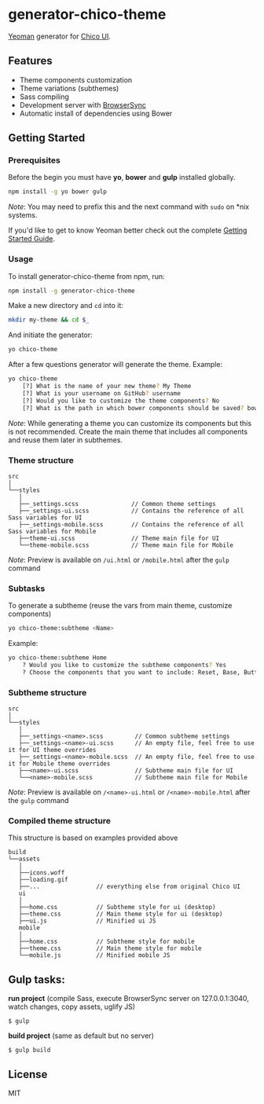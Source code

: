 # generator-chico-theme

[Yeoman](http://yeoman.io) generator for [Chico UI](http://chico-ui.com.ar/).

## Features
* Theme components customization
* Theme variations (subthemes)
* Sass compiling
* Development server with [BrowserSync](http://www.browsersync.io/)
* Automatic install of dependencies using Bower

## Getting Started

### Prerequisites

Before the begin you must have **yo**, **bower** and **gulp** installed globally.

```bash
npm install -g yo bower gulp
```

*Note*: You may need to prefix this and the next command with `sudo` on *nix systems.

If you'd like to get to know Yeoman better check out the complete [Getting Started Guide](https://github.com/yeoman/yeoman/wiki/Getting-Started).

### Usage

To install generator-chico-theme from npm, run:

```bash
npm install -g generator-chico-theme
```

Make a new directory and `cd` into it:

```bash
mkdir my-theme && cd $_
```

And initiate the generator:

```bash
yo chico-theme
```

After a few questions generator will generate the theme. Example:

```bash
yo chico-theme
    [?] What is the name of your new theme? My Theme
    [?] What is your username on GitHub? username
    [?] Would you like to customize the theme components? No
    [?] What is the path in which bower components should be saved? bower_components
```

*Note*: While generating a theme you can customize its components but this is not
recommended. Create the main theme that includes all components and reuse them later in
subthemes.

### Theme structure

````
src
│
└──styles
   │
   ├──_settings.scss               // Common theme settings
   ├──_settings-ui.scss            // Contains the reference of all Sass variables for UI
   ├──_settings-mobile.scss        // Contains the reference of all Sass variables for Mobile
   ├──theme-ui.scss                // Theme main file for UI
   └──theme-mobile.scss            // Theme main file for Mobile
````

*Note*: Preview is available on `/ui.html` or `/mobile.html` after the `gulp` command

### Subtasks

To generate a subtheme (reuse the vars from main theme, customize components)

```bash
yo chico-theme:subtheme <Name>
```

Example:
```bash
yo chico-theme:subtheme Home
    ? Would you like to customize the subtheme components? Yes
    ? Choose the components that you want to include: Reset, Base, Buttons, Form, Typography
```

### Subtheme structure

````
src
│
└──styles
   │
   ├──_settings-<name>.scss         // Common subtheme settings
   ├──_settings-<name>-ui.scss      // An empty file, feel free to use it for UI theme overrides
   ├──_settings-<name>-mobile.scss  // An empty file, feel free to use it for Mobile theme overrides
   ├──<name>-ui.scss                // Subtheme main file for UI
   └──<name>-mobile.scss            // Subtheme main file for Mobile
````

*Note*: Preview is available on `/<name>-ui.html` or `/<name>-mobile.html` after the `gulp` command

### Compiled theme structure
This structure is based on examples provided above

````
build
└──assets
   │
   ├──icons.woff
   ├──loading.gif
   ├──...                // everything else from original Chico UI
   ui
   │
   ├──home.css           // Subtheme style for ui (desktop)
   ├──theme.css          // Main theme style for ui (desktop)
   ├──ui.js              // Minified ui JS
   mobile
   │
   ├──home.css           // Subtheme style for mobile
   ├──theme.css          // Main theme style for mobile
   └──mobile.js          // Minified mobile JS
````

## Gulp tasks:

**run project**
(compile Sass, execute BrowserSync server on 127.0.0.1:3040, watch changes, copy assets, uglify JS)

```
$ gulp
```

**build project**
(same as default but no server)

```
$ gulp build
```

## License

MIT
